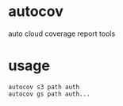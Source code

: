 # autocov
auto cloud coverage report tools

# usage

    autocov s3 path auth
    autocov gs path auth...
